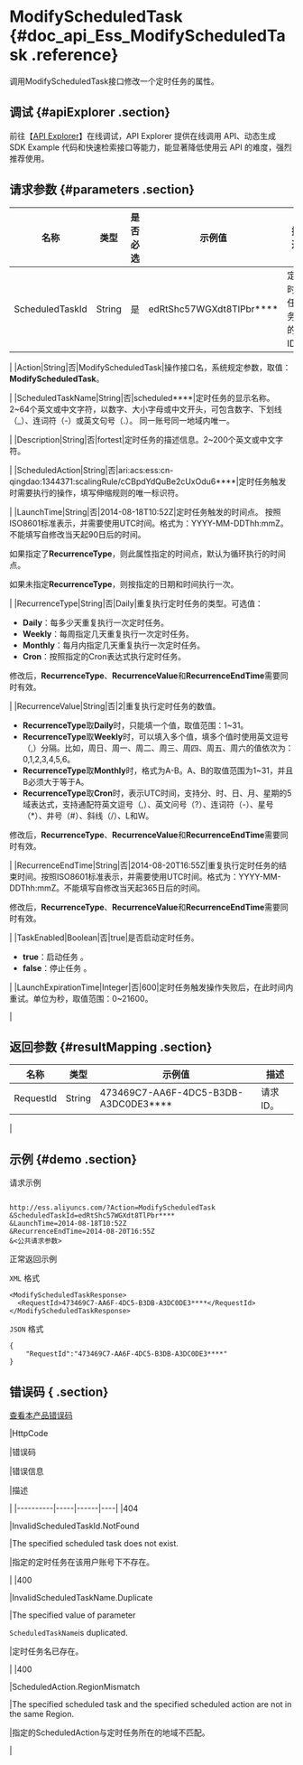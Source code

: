 # ModifyScheduledTask {#doc_api_Ess_ModifyScheduledTask .reference}

调用ModifyScheduledTask接口修改一个定时任务的属性。

## 调试 {#apiExplorer .section}

前往【[API Explorer](https://api.aliyun.com/#product=Ess&api=ModifyScheduledTask)】在线调试，API Explorer 提供在线调用 API、动态生成 SDK Example 代码和快速检索接口等能力，能显著降低使用云 API 的难度，强烈推荐使用。

## 请求参数 {#parameters .section}

|名称|类型|是否必选|示例值|描述|
|--|--|----|---|--|
|ScheduledTaskId|String|是|edRtShc57WGXdt8TlPbr\*\*\*\*|定时任务的ID。

 |
|Action|String|否|ModifyScheduledTask|操作接口名，系统规定参数，取值：**ModifyScheduledTask**。

 |
|ScheduledTaskName|String|否|scheduled\*\*\*\*|定时任务的显示名称。2~64个英文或中文字符，以数字、大小字母或中文开头，可包含数字、下划线（\_）、连词符（-）或英文句号（.）。 同一账号同一地域内唯一。

 |
|Description|String|否|fortest|定时任务的描述信息。2~200个英文或中文字符。

 |
|ScheduledAction|String|否|ari:acs:ess:cn-qingdao:1344371:scalingRule/cCBpdYdQuBe2cUxOdu6\*\*\*\*|定时任务触发时需要执行的操作，填写伸缩规则的唯一标识符。

 |
|LaunchTime|String|否|2014-08-18T10:52Z|定时任务触发的时间点。 按照ISO8601标准表示，并需要使用UTC时间。格式为：YYYY-MM-DDThh:mmZ。不能填写自修改当天起90日后的时间。

 如果指定了**RecurrenceType**，则此属性指定的时间点，默认为循环执行的时间点。

 如果未指定**RecurrenceType**，则按指定的日期和时间执行一次。

 |
|RecurrenceType|String|否|Daily|重复执行定时任务的类型。可选值：

 -   **Daily**：每多少天重复执行一次定时任务。
-   **Weekly**：每周指定几天重复执行一次定时任务。
-   **Monthly**：每月内指定几天重复执行一次定时任务。
-   **Cron**：按照指定的Cron表达式执行定时任务。

 修改后，**RecurrenceType**、**RecurrenceValue**和**RecurrenceEndTime**需要同时有效。

 |
|RecurrenceValue|String|否|2|重复执行定时任务的数值。

 -   **RecurrenceType**取**Daily**时，只能填一个值，取值范围：1~31。
-   **RecurrenceType**取**Weekly**时，可以填入多个值，填多个值时使用英文逗号（,）分隔。比如，周日、周一、周二、周三、周四、周五、周六的值依次为：0,1,2,3,4,5,6。
-   **RecurrenceType**取**Monthly**时，格式为A-B。A、B的取值范围为1~31，并且B必须大于等于A。
-   **RecurrenceType**取**Cron**时，表示UTC时间，支持分、时、日、月、星期的5域表达式，支持通配符英文逗号（,）、英文问号（?）、连词符（-）、星号（\*）、井号（\#）、斜线（/）、L和W。

 修改后，**RecurrenceType**、**RecurrenceValue**和**RecurrenceEndTime**需要同时有效。

 |
|RecurrenceEndTime|String|否|2014-08-20T16:55Z|重复执行定时任务的结束时间。按照ISO8601标准表示，并需要使用UTC时间。格式为：YYYY-MM-DDThh:mmZ。不能填写自修改当天起365日后的时间。

 修改后，**RecurrenceType**、**RecurrenceValue**和**RecurrenceEndTime**需要同时有效。

 |
|TaskEnabled|Boolean|否|true|是否启动定时任务。

 -   **true**：启动任务 。
-   **false**：停止任务 。

 |
|LaunchExpirationTime|Integer|否|600|定时任务触发操作失败后，在此时间内重试。单位为秒，取值范围：0~21600。

 |

## 返回参数 {#resultMapping .section}

|名称|类型|示例值|描述|
|--|--|---|--|
|RequestId|String|473469C7-AA6F-4DC5-B3DB-A3DC0DE3\*\*\*\*|请求ID。

 |

## 示例 {#demo .section}

请求示例

``` {#request_demo}

http://ess.aliyuncs.com/?Action=ModifyScheduledTask
&ScheduledTaskId=edRtShc57WGXdt8TlPbr****
&LaunchTime=2014-08-18T10:52Z
&RecurrenceEndTime=2014-08-20T16:55Z
&<公共请求参数>

```

正常返回示例

`XML` 格式

``` {#xml_return_success_demo}
<ModifyScheduledTaskResponse>
  <RequestId>473469C7-AA6F-4DC5-B3DB-A3DC0DE3****</RequestId>
</ModifyScheduledTaskResponse>

```

`JSON` 格式

``` {#json_return_success_demo}
{
	"RequestId":"473469C7-AA6F-4DC5-B3DB-A3DC0DE3****"
}
```

## 错误码 { .section}

[查看本产品错误码](https://error-center.aliyun.com/status/product/Ess)

|HttpCode

|错误码

|错误信息

|描述

|
|----------|-----|------|----|
|404

|InvalidScheduledTaskId.NotFound

|The specified scheduled task does not exist.

|指定的定时任务在该用户账号下不存在。

|
|400

|InvalidScheduledTaskName.Duplicate

|The specified value of parameter

`ScheduledTaskName`is duplicated.

|定时任务名已存在。

|
|400

|ScheduledAction.RegionMismatch

|The specified scheduled task and the specified scheduled action are not in the same Region.

|指定的ScheduledAction与定时任务所在的地域不匹配。

|

